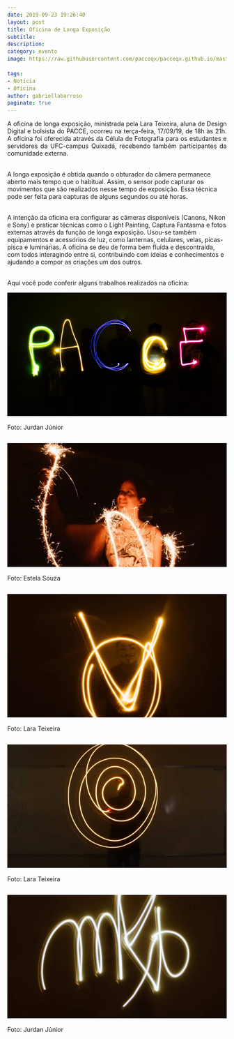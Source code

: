 ```yaml
---
date: 2019-09-23 19:26:40
layout: post
title: Oficina de Longa Exposição
subtitle: 
description: 
category: evento
image: https://raw.githubusercontent.com/pacceqx/pacceqx.github.io/master/assets/pic/2019-09-23/capa.png

tags:
- Noticia
- Oficina
author: gabriellabarroso
paginate: true
---
```

<style>
#legenda{
    display: inline-block;
    margin-top: -40px;
}
</style>

<p style = "text-align: justify">
A oficina de longa exposição, ministrada pela Lara Teixeira, aluna de Design Digital e bolsista do PACCE, ocorreu na terça-feira, 17/09/19, de 18h às 21h. A oficina foi oferecida através da Célula de Fotografia para os estudantes e servidores da UFC-campus Quixadá, recebendo também participantes da comunidade externa. <br><br>

 A longa exposição é obtida quando o obturador da câmera permanece aberto mais tempo que o habitual. Assim, o sensor pode capturar os movimentos que são realizados nesse tempo de exposição. Essa técnica pode ser feita para capturas de alguns segundos ou até horas. <br><br>

A intenção da oficina era configurar as câmeras disponíveis (Canons, Nikon e Sony) e praticar técnicas como o Light Painting, Captura Fantasma e fotos externas através da função de longa exposição. Usou-se também equipamentos e acessórios de luz, como lanternas, celulares, velas, picas-pisca e luminárias.
A oficina se deu de forma bem fluída e descontraída, com todos interagindo entre si, contribuindo com ideias e conhecimentos e ajudando a compor as criações um dos outros. <br><br>

Aqui você pode conferir alguns trabalhos realizados na oficina:
</p>

![](https://raw.githubusercontent.com/pacceqx/pacceqx.github.io/master/assets/pic/2019-09-23/img1.png)
<p id="legenda"> Foto: Jurdan Júnior </p>

![](https://raw.githubusercontent.com/pacceqx/pacceqx.github.io/master/assets/pic/2019-09-23/img2.jpeg)
<p id="legenda"> Foto: Estela Souza </p>

![](https://raw.githubusercontent.com/pacceqx/pacceqx.github.io/master/assets/pic/2019-09-23/img3.jpeg)
<p id="legenda"> Foto: Lara Teixeira </p>

![](https://raw.githubusercontent.com/pacceqx/pacceqx.github.io/master/assets/pic/2019-09-23/img4.jpeg)
<p id="legenda"> Foto: Lara Teixeira </p>

![](https://raw.githubusercontent.com/pacceqx/pacceqx.github.io/master/assets/pic/2019-09-23/img5.jpeg)
<p id="legenda"> Foto: Jurdan Júnior </p>
